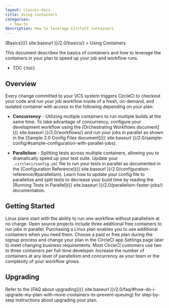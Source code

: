 ```yaml
---
layout: classic-docs
title: Using Containers
categories:
  - how-to
description: How to leverage CircleCI containers
---
```

[Basics]({{ site.baseurl }}/2.0/basics/) > Using Containers

This document describes the basics of containers and how to leverage the containers in your plan to speed up your job and workflow runs.

- TOC {:toc}

## Overview

Every change committed to your VCS system triggers CircleCI to checkout your code and run your job workflow inside of a fresh, on-demand, and isolated container with access to the following depending on your plan:

- **Concurrency** - Utilizing multiple containers to run multiple builds at the same time. To take advantage of concurrency, configure your development workflow using the [Orchestrating Workflows document]({{ site.baseurl }}/2.0/workflows/) and run your jobs in parallel as shown in the [Sample 2.0 Config Files document]({{ site.baseurl }}/2.0/sample-config/#sample-configuration-with-parallel-jobs).

- **Parallelism** - Splitting tests across multiple containers, allowing you to dramatically speed up your test suite. Update your `.circleci/config.yml` file to run your tests in parallel as documented in the [Configuration Reference]({{ site.baseurl }}/2.0/configuration-reference/#parallelism). Learn how to update your config file to parallelize and split tests to decrease your build time by reading the [Running Tests in Parallel]({{ site.baseurl }}/2.0/parallelism-faster-jobs/) documentation.

## Getting Started

Linux plans start with the ability to run one workflow without parallelism at no charge. Open source projects include three additional free containers to run jobs in parallel. Purchasing a Linux plan enables you to use additional containers when you need them. Choose a paid or free plan during the signup process and change your plan in the CircleCI app Settings page later to meet changing business requirements. Most CircleCI customers use two to three containers per full-time developer. Increase the number of containers at any level of parallelism and concurrency as your team or the complexity of your workflow grows.

## Upgrading

Refer to the [FAQ about upgrading]({{ site.baseurl }}/2.0/faq/#how-do-i-upgrade-my-plan-with-more-containers-to-prevent-queuing) for step-by-step instructions about upgrading your plan.